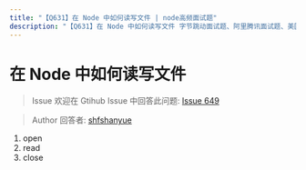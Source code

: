 ```yaml
---
title: "【Q631】在 Node 中如何读写文件 | node高频面试题"
description: "【Q631】在 Node 中如何读写文件 字节跳动面试题、阿里腾讯面试题、美团小米面试题。"
---
```


# 在 Node 中如何读写文件

> Issue
> 欢迎在 Gtihub Issue 中回答此问题: [Issue 649](https://github.com/shfshanyue/Daily-Question/issues/649)

> Author
> 回答者: [shfshanyue](https://github.com/shfshanyue)

1. open
2. read
3. close
